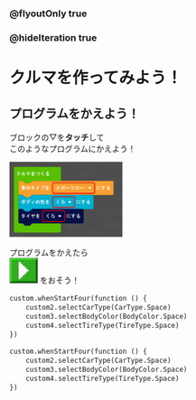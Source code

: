 ### @flyoutOnly true
### @hideIteration true

# クルマを作ってみよう！

## プログラムをかえよう！

ブロックの▽を**タッチ**して  
このようなプログラムにかえよう！  
  
<img src="https://github.com/techkids-camp/CarDealerMakeCode/blob/master/image/car4.png?raw=true" width="200">
  
プログラムをかえたら  
<img src="https://github.com/techkids-camp/CarDealerMakeCode/blob/master/image/playbutton.png?raw=true" width="50">
をおそう！

```ghost
custom.whenStartFour(function () {
    custom2.selectCarType(CarType.Space)
    custom3.selectBodyColor(BodyColor.Space)
    custom4.selectTireType(TireType.Space)
})
```

```template
custom.whenStartFour(function () {
    custom2.selectCarType(CarType.Space)
    custom3.selectBodyColor(BodyColor.Space)
    custom4.selectTireType(TireType.Space)
})
```
